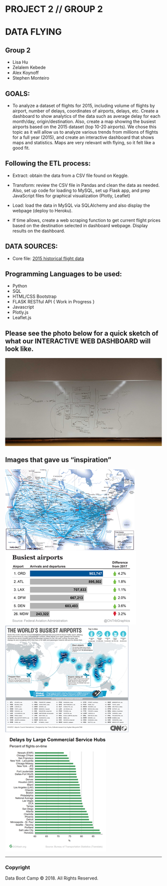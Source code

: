 # PROJECT 2 // GROUP 2

# DATA FLYING

## Group 2 
   *  Lisa Hu 
   *  Zelalem Kebede
   *  Alex Koynoff    
   *  Stephen Monteiro    

## GOALS: 

* To analyze a dataset of flights for 2015, including volume of flights by airport, number of delays, coordinates of airports, delays,  etc. Create a dashboard to show analytics of the data such as average delay for each month/day, origin/destination. Also, create a map showing the busiest airports based on the 2015 dataset (top 10-20 airports). We chose this topic as it will allow us to analyze various trends from millions of flights for a full year (2015), and create an interactive dashboard that shows maps and statistics. Maps are very relevant with flying, so it felt like a good fit.

## Following the ETL process:

*  Extract: obtain the data from a CSV file found on Keggle.

*  Transform: review the CSV file in Pandas and clean the data as needed. Also, set up code for loading to MySQL, set up Flask app, and prep JavaScript files for graphical visualization (Plotly, Leaflet)

*  Load: load the data in MySQL via SQLAlchemy and also display the webpage (deploy to Heroku).

*  If time allows, create a web scraping function to get current flight prices based on the destination selected in dashboard webpage. Display results on the dashboard.


## DATA SOURCES: 

*  Core file: [2015 historical flight data](https://www.kaggle.com/freddejn/flights#flights.csv)

## Programming Languages to be used:

   *   Python 
   *   SQL
   *   HTML/CSS Bootstrap
   *   FLASK RESTful API { Work in Progress }
   *   Javascript
   *   Plotly.js
   *   Leaflet.js

## Please see the photo below for a quick sketch of what our INTERACTIVE WEB DASHBOARD will look like.

![Interactive Dashboard](templates/static/images/whiteboarding.png)

## Images that gave us “inspiration”

![inspiration_1](templates/static/images/inspiration_1.png)
![inspiration_2](templates/static/images/inspiration_2.png)
![inspiration_3](templates/static/images/inspiration_3.png)
![inspiration_4](templates/static/images/inspiration_4.png)

- - -

### Copyright

Data Boot Camp © 2018. All Rights Reserved.
